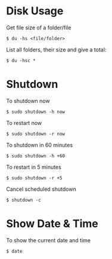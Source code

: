 # Disk Usage
Get file size of a folder/file
```
$ du -hs <file/folder>
```
List all folders, their size and give a total: 
```
$ du -hsc *
```

# Shutdown 
To shutdown now
```
$ sudo shutdown -h now
```
To restart now
```
$ sudo shutdown -r now
```
To shutdown in 60 minutes
```
$ sudo shutdown -h +60
```
To restart in 5 minutes
```
$ sudo shutdown -r +5
```
Cancel scheduled shutdown
```
$ shutdown -c
```

# Show Date & Time
To show the current date and time
```
$ date
```
